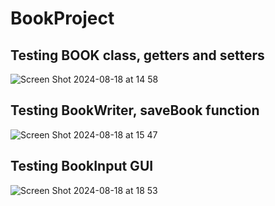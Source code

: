 # BookProject

## Testing BOOK class, getters and setters
![Screen Shot 2024-08-18 at 14 58](https://github.com/user-attachments/assets/5fdbfb17-f319-459a-8ea3-fac5a040786a)


## Testing BookWriter, saveBook function
![Screen Shot 2024-08-18 at 15 47](https://github.com/user-attachments/assets/cec6b6a1-81a1-4497-b343-f610350fcfd5)

## Testing BookInput GUI
![Screen Shot 2024-08-18 at 18 53](https://github.com/user-attachments/assets/0a04e91e-6a21-4f6e-bead-0eb65f34f8f8)

